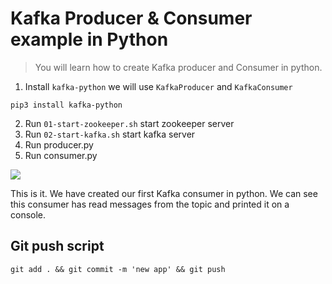 # Kafka Producer & Consumer example in Python

> You will learn how to create Kafka producer and Consumer in python.

1. Install `kafka-python` we will use `KafkaProducer` and `KafkaConsumer`

```commandline
pip3 install kafka-python
```

2. Run `01-start-zookeeper.sh` start zookeeper server
3. Run `02-start-kafka.sh` start kafka server
4. Run producer.py
5. Run consumer.py

![](https://i.imgur.com/f0BJxU1.png)

This is it. We have created our first Kafka consumer in python. We can see this consumer has read messages from the topic and printed it on a console.

## Git push script

```
git add . && git commit -m 'new app' && git push
```
